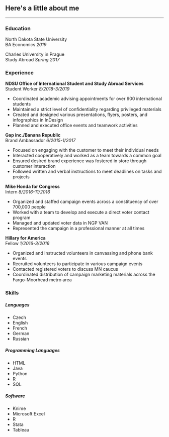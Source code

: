 ## Here's a little about me  
_________
### Education
North Dakota State University  
BA Economics *2019*

Charles University in Prague  
Study Abroad *Spring 2017*

### Experience
**NDSU Office of International Student and Study Abroad Services**  
Student Worker  *8/2018-3/2019*
+ Coordinated academic advising appointments for over 900 international students
+ Maintained a strict level of confidentiality regarding privileged materials
+ Created and designed various presentations, flyers, posters, and infographics in InDesign
+ Planned and executed office events and teamwork activities

**Gap inc./Banana Republic**  
Brand Ambassador  *6/2015-1/2017*
+ Focused on engaging with the customer to meet their individual needs
+ Interacted cooperatively and worked as a team towards a common goal
+ Ensured desired brand experience was fostered in store through customer interaction
+ Followed written and verbal instructions to meet deadlines on tasks and projects

**Mike Honda for Congress**  
Intern  *8/2016-11/2016*
+ Organized and staffed campaign events across a constituency of over 700,000 people
+ Worked with a team to develop and execute a direct voter contact program
+ Managed and updated voter data in NGP VAN
+ Represented the campaign in a professional manner at all times

**Hillary for America**  
Fellow  *1/2016-3/2016*
+ Organized and instructed volunteers in canvassing and phone bank events
+ Recruited volunteers to participate in various campaign events
+ Contacted registered voters to discuss MN caucus
+ Coordinated distribution of campaign marketing materials across the Fargo-Moorhead metro area

### Skills
##### Languages
+ Czech
+ English
+ French
+ German
+ Russian
  
##### Programming Languages
+ HTML
+ Java
+ Python
+ R
+ SQL

##### Software
+ Knime
+ Microsoft Excel
+ R
+ Stata
+ Tableau
